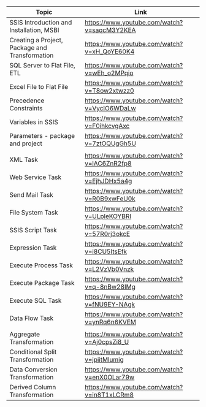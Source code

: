 | Topic | Link |
| ----- | ---- |
|SSIS Introduction and Installation, MSBI | https://www.youtube.com/watch?v=saqcM3Y2KEA |
|Creating a Project, Package and Transformation | https://www.youtube.com/watch?v=xH_QoYE60K4 |
|SQL Server to Flat File, ETL | https://www.youtube.com/watch?v=wEh_o2MPqio |
|Excel File to Flat File | https://www.youtube.com/watch?v=T8ow2xtwzz0 |
|Precedence Constraints | https://www.youtube.com/watch?v=VycIO6WDaLw |
| Variables in SSIS | https://www.youtube.com/watch?v=F0ihkcvgAxc |
| Parameters - package and project | https://www.youtube.com/watch?v=7ztOQUgGh5U |
|  |  |
|XML Task | https://www.youtube.com/watch?v=lAC6ZnR2fp8 |
|Web Service Task | https://www.youtube.com/watch?v=EjhJDHx5a4g |
|Send Mail Task | https://www.youtube.com/watch?v=R0B9xwFeU0k |
|File System Task | https://www.youtube.com/watch?v=ULpleKOYBRI |
|SSIS Script Task | https://www.youtube.com/watch?v=57R0rj3okcE |
|Expression Task | https://www.youtube.com/watch?v=i8CU5ItsEfk |
|Execute Process Task | https://www.youtube.com/watch?v=L2VzVb0Vnzk |
|Execute Package Task | https://www.youtube.com/watch?v=q-8nBw28IMg |
|Execute SQL Task | https://www.youtube.com/watch?v=fNU9EY-NAgk |
|Data Flow Task | https://www.youtube.com/watch?v=ynRq6n6KVEM |
|  |  |
|Aggregate Transformation | https://www.youtube.com/watch?v=Aj0cpsZi8_U |
|Conditional Split Transformation | https://www.youtube.com/watch?v=jpiitMlumig |
|Data Conversion Transformation | https://www.youtube.com/watch?v=enX0OLar79w |
|Derived Column Transformation | https://www.youtube.com/watch?v=in8T1xLCRm8 |
